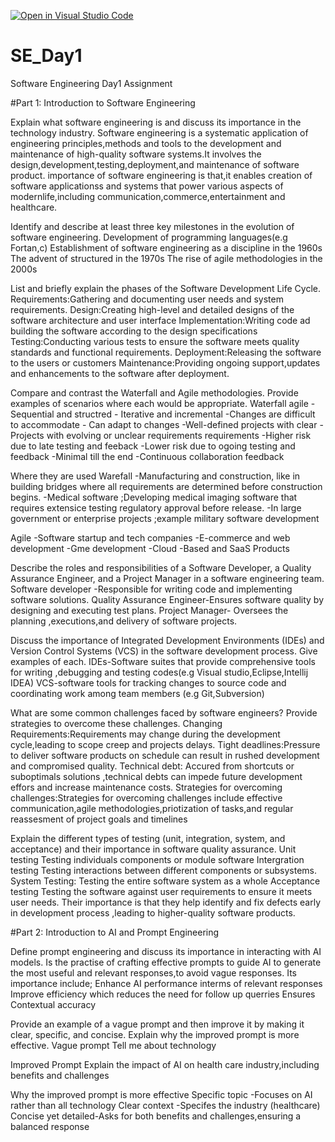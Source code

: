 [![Open in Visual Studio Code](https://classroom.github.com/assets/open-in-vscode-2e0aaae1b6195c2367325f4f02e2d04e9abb55f0b24a779b69b11b9e10269abc.svg)](https://classroom.github.com/online_ide?assignment_repo_id=18372932&assignment_repo_type=AssignmentRepo)
# SE_Day1
Software Engineering Day1 Assignment

#Part 1: Introduction to Software Engineering

Explain what software engineering is and discuss its importance in the technology industry.
Software engineering is a systematic application of engineering principles,methods and tools to the development and maintenance of high-quality software systems.It involves the design,development,testing,deployment,and maintenance of software product.
importance of software engineering is that,it enables creation of software applicationss and systems that power various aspects of modernlife,including communication,commerce,entertainment and healthcare.

Identify and describe at least three key milestones in the evolution of software engineering.
Development of programming languages(e.g Fortan,c)
Establishment of software engineering as a discipline in the 1960s
The advent of structured in the 1970s
The rise of agile methodologies in the 2000s


List and briefly explain the phases of the Software Development Life Cycle.
Requirements:Gathering and documenting user needs and system requirements.
Design:Creating high-level and detailed designs of the software architecture and user interface
Implementation:Writing code ad building the software according to the design specifications
Testing:Conducting various tests to ensure the software meets quality standards and functional requirements.
Deployment:Releasing the software to the users or customers
Maintenance:Providing ongoing support,updates and enhancements to the software after deployment.


Compare and contrast the Waterfall and Agile methodologies. Provide examples of scenarios where each would be appropriate.
Waterfall                                           agile 
-Sequential and structred                           - Iterative and incremental
-Changes are difficult to accommodate                - Can adapt to changes
-Well-defined projects with clear                    -Projects with evolving or unclear requirements
 requirements 
-Higher risk due to late testing and feeback         -Lower risk due to ogoing testing and feedback 
-Minimal till the end                                -Continuous collaboration 
feedback


Where they are used
Warefall
-Manufacturing and construction, like in building bridges where all requirements are determined before construction begins.
-Medical software ;Developing medical imaging software that requires extensice testing regulatory approval before release.
-In large government or enterprise projects ;example military software development

 Agile 
 -Software startup and tech companies
 -E-commerce and web development
 -Gme development
 -Cloud -Based and SaaS Products






Describe the roles and responsibilities of a Software Developer, a Quality Assurance Engineer, and a Project Manager in a software engineering team.
Software developer -Responsible for writing code and implementing software solutions.
Quality Assurance Engineer-Ensures software quality by designing and executing test plans.
Project Manager- Oversees the planning ,executions,and delivery of software projects.



Discuss the importance of Integrated Development Environments (IDEs) and Version Control Systems (VCS) in the software development process. Give examples of each.
IDEs-Software suites that provide comprehensive tools for writing ,debugging and testing codes(e.g Visual studio,Eclipse,Intellij IDEA)
VCS-software tools for tracking changes to source code and coordinating work among team members (e.g Git,Subversion)


What are some common challenges faced by software engineers? Provide strategies to overcome these challenges.
Changing Requirements:Requirements may change during the development cycle,leading to scope creep and projects delays.
Tight deadlines:Pressure to deliver software products on schedule can result in rushed development and compromised quality.
Technical debt: Accured from shortcuts or suboptimals solutions ,technical debts can impede future development effors and increase maintenance costs.
Strategies for overcoming challenges:Strategies for overcoming challenges include effective communication,agile methodologies,priotization of tasks,and regular reassesment of project goals and timelines



Explain the different types of testing (unit, integration, system, and acceptance) and their importance in software quality assurance.
Unit testing Testing individuals components or module software
Intergration testing Testing interactions between different components or subsystems.
System Testing: Testing the entire software system as a whole 
Acceptance testing Testing the software against user requirements to ensure it meets user needs.
Their importance is that they help identify and fix defects early in development process ,leading to higher-quality software products.

#Part 2: Introduction to AI and Prompt Engineering


Define prompt engineering and discuss its importance in interacting with AI models.
Is the practise of crafting effective prompts to guide AI to generate the most useful and relevant responses,to avoid vague responses.
Its importance include;
Enhance AI performance interms of relevant responses
Improve efficiency which reduces the need for follow up querries
Ensures Contextual accuracy




Provide an example of a vague prompt and then improve it by making it clear, specific, and concise. Explain why the improved prompt is more effective.
Vague prompt
Tell me about technology 

Improved Prompt 
Explain the impact of AI on health care industry,including benefits and challenges

Why the improved prompt is more effective
Specific topic -Focuses on AI rather than all technology
Clear context -Specifes the industry (healthcare)
Concise yet detailed-Asks for both benefits and challenges,ensuring a balanced response 

